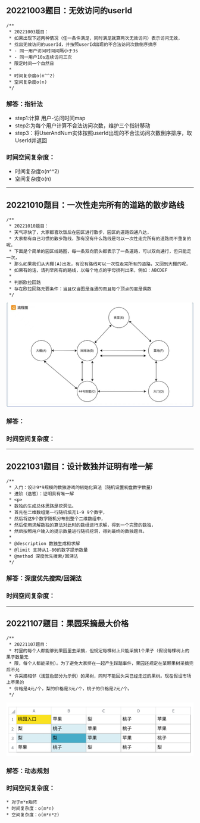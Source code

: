 ## 20221003题目：无效访问的userId

```
/**
 * 20221003题目：
 * 如果出现下述两种情况（任一条件满足，同时满足就算两次无效访问）表示访问无效，
 * 找出无效访问的userId，并按照userId出现的不合法访问次数倒序排序
 * - 同一用户访问时间间隔小于3s
 * - 同一用户10s连续访问三次
 * 限定时间一个自然日
 * 
 * 时间复杂度o(n^^2)
 * 空间复杂度o(n)
 */
```

### 解答：指针法

- step1:计算 用户-访问时间map
- step2:为每个用户计算不合法访问次数，维护三个指针移动
- step3：将UserAndNum实体按照userId出现的不合法访问次数倒序排序，取UserId并返回

### 时间空间复杂度：

 * 时间复杂度o(n^^2)
 * 空间复杂度o(n)

------

## 20221010题目：一次性走完所有的道路的散步路线

```
/**
 * 20221010题目：
 * 天气凉快了，大家都喜欢饭后在园区进行散步，园区的道路四通八达，
 * 大家都有自己习惯的散步路线，那有没有什么路线是可以一次性走完所有的道路而不重复的呢，
 * 下面是个简单的园区线路图，每一条双向箭头都表示了一条道路，可以双向通行，但只能走一次，
 * 那么如果我们从大棚(A)出发，有没有路线可以一次性走完所有的道路，又回到大棚的呢，
 * 如果有的话，请列举所有的路线，以每个地点的字母排列出来，例如：ABCDEF
 * 
 * 判断欧拉回路
 * 存在欧拉回路充要条件：当且仅当图是连通的而且每个顶点的度是偶数
 */
```

![image-20221107195545138](https://raw.githubusercontent.com/chrisxyq/pic/main/image-20221107195545138.png)

### 解答：

### 时间空间复杂度：

----

## 20221031题目：设计数独并证明有唯一解

```
/**
 * 入门：设计9*9规模的数独游戏的初始化算法（随机设置初盘数字数量）
 * 进阶（选答）：证明具有唯一解
 * <p>
 * 数独的生成总体思路是挖洞法。
 * 首先在二维数组第一行随机填充1-9 9个数字，
 * 然后将这9个数字随机分布到整个二维数组中，
 * 然后使用求解数独的算法对此时的数组进行求解，得到一个完整的数独，
 * 然后按照用户输入的提示数量进行随机挖洞，得到最终的数独题目。
 *
 * @description 数独生成和求解
 * @limit 支持从1-80的数字提示数量
 * @method 深度优先搜索/回溯法
 */
```

### 解答：深度优先搜索/回溯法

### 时间空间复杂度：

----

## 20221107题目：果园采摘最大价格

```
/**
 * 20221107题目：
 * 村⾥的每个⼈都能够到果园⾥去采摘，但规定每棵树上只能采摘1个果⼦（假设每棵树上的果⼦数量⽆
 * 限，每个⼈都能采到）。为了避免⼤家挤在⼀起产⽣踩踏事件，果园还规定在某颗果树采摘完后不允
 * 许采摘相邻（浅蓝⾊部分为⽰例）的果树，同时不能回头采已经⾛过的果树。现在假设市场上苹果的
 * 价格是4元/个，梨的价格是3元/个，桃⼦的价格是2元/个。
 */
```

![image-20221107200224391](https://raw.githubusercontent.com/chrisxyq/pic/main/image-20221107200224391.png)

### 解答：动态规划

### 

### 时间空间复杂度：

```
* 对于m*n矩阵
* 时间复杂度：o(m*n)
* 空间复杂度：o(m*n*2)
```